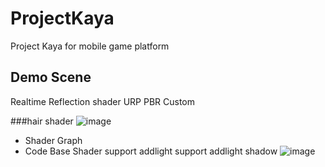 
# ProjectKaya
Project Kaya for mobile game platform

## Demo Scene
Realtime Reflection shader
URP PBR Custom

###hair shader
![image](https://user-images.githubusercontent.com/33303599/132298338-2db312c7-6c79-4b77-8190-74f73d875b8a.png)

- Shader Graph
- Code Base Shader
   support addlight
   support addlight shadow
![image](https://user-images.githubusercontent.com/33303599/132298274-afbfb960-daea-4c60-b359-a821382b4279.png)


